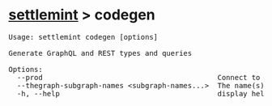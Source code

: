 <h1><a href="../settlemint.md">settlemint</a> > codegen</h1>

<pre>Usage: settlemint codegen [options]

Generate GraphQL and REST types and queries

Options:
  --prod                                         Connect to your production environment
  --thegraph-subgraph-names &lt;subgraph-names...&gt;  The name(s) of the TheGraph subgraph(s) to generate (skip if you want to generate all)
  -h, --help                                     display help for command
</pre>

